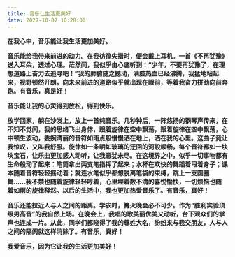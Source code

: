 ```yaml
---
title: 音乐让生活更美好
date: 2022-10-07 10:28:00
---
```

<!-- wp:paragraph -->
<p><strong>在我心中，音乐能让我生活更加美好。</strong><strong></strong></p>
<!-- /wp:paragraph -->

<!-- wp:paragraph -->
<p><strong>音乐能给我带来前进的动力。在我彷徨失措时，便会戴上耳机。一首《不再犹豫》送入耳朵，透过心理。茫然间，我似乎由心底听到：</strong><strong>“</strong><strong>少年，不要再犹豫了，在理想道路上奋力去追寻吧！</strong><strong>”</strong><strong>我的肺腑随之撼动，满腔热血已经沸腾，我猛地站起来，视野顿然开朗，向未来前进的道路似乎就出现在眼前，等着我奋力拼劲向前奔跑。有音乐，真是好！</strong><strong></strong></p>
<!-- /wp:paragraph -->

<!-- wp:paragraph -->
<p><strong>音乐能让我的心灵得到放松，得到快乐。</strong><strong></strong></p>
<!-- /wp:paragraph -->

<!-- wp:paragraph -->
<p><strong>放学回家，躺在沙发上，放上一首纯音乐。几秒钟后，一阵悠扬的钢琴声传来，在不知不觉间，我的思绪飞出身体，跟着旋律在空中飘荡，跟着旋律在空中飘荡，心中顿生波动，委婉清丽的音符如雨点般慢慢洒在地上，洒在我的心里。这曲子竟让我惊叹，又叫我舒服。旋律如一条明如玻璃的迂回的河般顺畅，每个音符都如一块块宝石，让乐曲更加感人动听，让我意犹未尽。在这境界之中，似乎一切事物都有生命般动了起来：笔筒拿出两支笔指挥了起来；水杯在欢快的舞蹈着甩着身子；课本随着音符轻轻摇动着；就连水笔似乎都想脱离笔袋的束缚，跳上一支圆圈舞......我不禁也随着旋律轻轻哼着，心里埋着数不清的喜悦愉快，一切烦恼也随着如雨的旋律释然。以后的生活中，我也更加热爱音乐了。有音乐，真好！</strong><strong></strong></p>
<!-- /wp:paragraph -->

<!-- wp:paragraph -->
<p><strong>音乐还能拉近人与人之间的距离。学农时，篝火晚会必不可少。作为</strong><strong>“</strong><strong>胜利实验顶级男高音</strong><strong>”</strong><strong>的我自然上场。在晚会上，我唱的歌美丽优美又动听，台下观众们的掌声也连成一片。从此，同学们都晓得了我的尊姓大名，纷纷来与我交朋友，人与人之间的隔阂就这样消除了。有音乐，真好！</strong><strong></strong></p>
<!-- /wp:paragraph -->

<!-- wp:paragraph -->
<p><strong>我爱音乐，因为它让我的生活更加美好！</strong><strong></strong></p>
<!-- /wp:paragraph -->
